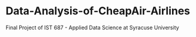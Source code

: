 # Data-Analysis-of-CheapAir-Airlines
Final Project of IST 687 - Applied Data Science at Syracuse University
